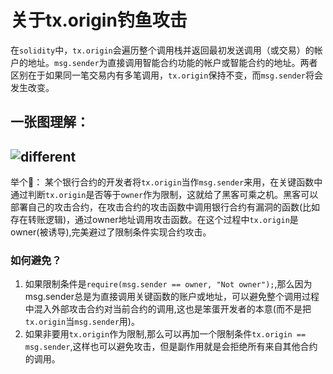 # 关于tx.origin钓鱼攻击

在`solidity`中，`tx.origin`会遍历整个调用栈并返回最初发送调用（或交易）的帐户的地址。`msg.sender`为直接调用智能合约功能的帐户或智能合约的地址。两者区别在于如果同一笔交易内有多笔调用，`tx.origin`保持不变，而`msg.sender`将会发生改变。



一张图理解：
---
![different](https://img.learnblockchain.cn/attachments/2022/02/XyJFUGH5620dcb1e08bda.jpg 'different')
---
举个🌰：
某个银行合约的开发者将`tx.origin`当作`msg.sender`来用，在关键函数中通过判断`tx.origin`是否等于`owner`作为限制，这就给了黑客可乘之机。黑客可以部署自己的攻击合约，在攻击合约的攻击函数中调用银行合约有漏洞的函数(比如存在转账逻辑)，通过owner地址调用攻击函数。在这个过程中`tx.origin`是owner(被诱导),完美避过了限制条件实现合约攻击。

### 如何避免？
1. 如果限制条件是`require(msg.sender == owner, "Not owner");`,那么因为msg.sender总是为直接调用关键函数的账户或地址，可以避免整个调用过程中混入外部攻击合约对当前合约的调用,这也是笨蛋开发者的本意(而不是把`tx.origin`当`msg.sender`用)。
2. 如果非要用`tx.origin`作为限制,那么可以再加一个限制条件`tx.origin == msg.sender`,这样也可以避免攻击，但是副作用就是会拒绝所有来自其他合约的调用。


